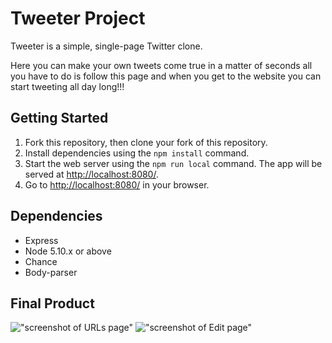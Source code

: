 # Tweeter Project

Tweeter is a simple, single-page Twitter clone.

Here you can make your own tweets come true in a matter of seconds all you have to do is follow this page and when you get to the website you can start tweeting all day long!!!

## Getting Started

1. Fork this repository, then clone your fork of this repository.
2. Install dependencies using the `npm install` command.
3. Start the web server using the `npm run local` command. The app will be served at <http://localhost:8080/>.
4. Go to <http://localhost:8080/> in your browser.

## Dependencies

- Express
- Node 5.10.x or above
- Chance
- Body-parser


## Final Product

!["screenshot of URLs page"]()
!["screenshot of Edit page"]()
